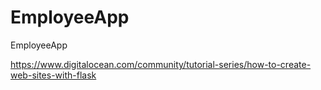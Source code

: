 # EmployeeApp
EmployeeApp

https://www.digitalocean.com/community/tutorial-series/how-to-create-web-sites-with-flask
